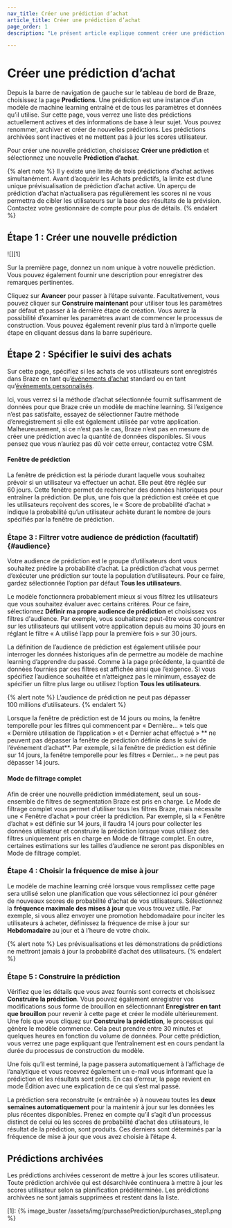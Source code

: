 ```yaml
---
nav_title: Créer une prédiction d’achat
article_title: Créer une prédiction d’achat
page_order: 1
description: "Le présent article explique comment créer une prédiction d’achat dans le tableau de bord de Braze."

---
```


# Créer une prédiction d’achat

Depuis la barre de navigation de gauche sur le tableau de bord de Braze, choisissez la page **Predictions**. Une prédiction est une instance d’un modèle de machine learning entraîné et de tous les paramètres et données qu’il utilise. Sur cette page, vous verrez une liste des prédictions actuellement actives et des informations de base à leur sujet. Vous pouvez renommer, archiver et créer de nouvelles prédictions. Les prédictions archivées sont inactives et ne mettent pas à jour les scores utilisateur. 

Pour créer une nouvelle prédiction, choisissez **Créer une prédiction** et sélectionnez une nouvelle **Prédiction d’achat**.

{% alert note %}
Il y existe une limite de trois prédictions d’achat actives simultanément. Avant d’acquérir les Achats prédictifs, la limite est d’une unique prévisualisation de prédiction d’achat active. Un aperçu de prédiction d’achat n’actualisera pas régulièrement les scores ni ne vous permettra de cibler les utilisateurs sur la base des résultats de la prévision. Contactez votre gestionnaire de compte pour plus de détails.
{% endalert %}

## Étape 1 : Créer une nouvelle prédiction

![][1]

Sur la première page, donnez un nom unique à votre nouvelle prédiction. Vous pouvez également fournir une description pour enregistrer des remarques pertinentes.

Cliquez sur **Avancer** pour passer à l’étape suivante. Facultativement, vous pouvez cliquer sur **Construire maintenant** pour utiliser tous les paramètres par défaut et passer à la dernière étape de création. Vous aurez la possibilité d’examiner les paramètres avant de commencer le processus de construction. Vous pouvez également revenir plus tard à n’importe quelle étape en cliquant dessus dans la barre supérieure. 

## Étape 2 : Spécifier le suivi des achats

Sur cette page, spécifiez si les achats de vos utilisateurs sont enregistrés dans Braze en tant qu’[événements d’achat]({{site.baseurl}}/user_guide/data_and_analytics/custom_data/purchase_events/) standard ou en tant qu’[événements personnalisés]({{site.baseurl}}/user_guide/data_and_analytics/custom_data/custom_events/).

Ici, vous verrez si la méthode d’achat sélectionnée fournit suffisamment de données pour que Braze crée un modèle de machine learning. Si l’exigence n’est pas satisfaite, essayez de sélectionner l’autre méthode d’enregistrement si elle est également utilisée par votre application. Malheureusement, si ce n’est pas le cas, Braze n’est pas en mesure de créer une prédiction avec la quantité de données disponibles. Si vous pensez que vous n’auriez pas dû voir cette erreur, contactez votre CSM.

#### Fenêtre de prédiction

La fenêtre de prédiction est la période durant laquelle vous souhaitez prévoir si un utilisateur va effectuer un achat. Elle peut être réglée sur 60 jours. Cette fenêtre permet de rechercher des données historiques pour entraîner la prédiction. De plus, une fois que la prédiction est créée et que les utilisateurs reçoivent des scores, le « Score de probabilité d’achat » indique la probabilité qu’un utilisateur achète durant le nombre de jours spécifiés par la fenêtre de prédiction.

### Étape 3 : Filtrer votre audience de prédiction (facultatif) {#audience}

Votre audience de prédiction est le groupe d’utilisateurs dont vous souhaitez prédire la probabilité d’achat. La prédiction d’achat vous permet d’exécuter une prédiction sur toute la population d’utilisateurs. Pour ce faire, gardez sélectionnée l’option par défaut **Tous les utilisateurs**.

Le modèle fonctionnera probablement mieux si vous filtrez les utilisateurs que vous souhaitez évaluer avec certains critères. Pour ce faire, sélectionnez **Définir ma propre audience de prédiction** et choisissez vos filtres d'audience. Par exemple, vous souhaiterez peut-être vous concentrer sur les utilisateurs qui utilisent votre application depuis au moins 30 jours en réglant le filtre « A utilisé l’app pour la première fois » sur 30 jours. 

La définition de l’audience de prédiction est également utilisée pour interroger les données historiques afin de permettre au modèle de machine learning d’apprendre du passé. Comme à la page précédente, la quantité de données fournies par ces filtres est affichée ainsi que l’exigence. Si vous spécifiez l’audience souhaitée et n’atteignez pas le minimum, essayez de spécifier un filtre plus large ou utilisez l’option **Tous les utilisateurs**.

{% alert note %}
L’audience de prédiction ne peut pas dépasser 100 millions d’utilisateurs.
{% endalert %}

Lorsque la fenêtre de prédiction est de 14 jours ou moins, la fenêtre temporelle pour les filtres qui commencent par « Dernière… » tels que « Dernière utilisation de l’application » et « Dernier achat effectué » ** ne peuvent pas dépasser la fenêtre de prédiction définie dans le suivi de l’événement d’achat**. Par exemple, si la fenêtre de prédiction est définie sur 14 jours, la fenêtre temporelle pour les filtres « Dernier… » ne peut pas dépasser 14 jours.

#### Mode de filtrage complet

Afin de créer une nouvelle prédiction immédiatement, seul un sous-ensemble de filtres de segmentation Braze est pris en charge. Le Mode de filtrage complet vous permet d’utiliser tous les filtres Braze, mais nécessite une « Fenêtre d’achat » pour créer la prédiction. Par exemple, si la « Fenêtre d’achat » est définie sur 14 jours, il faudra 14 jours pour collecter les données utilisateur et construire la prédiction lorsque vous utilisez des filtres uniquement pris en charge en Mode de filtrage complet. En outre, certaines estimations sur les tailles d’audience ne seront pas disponibles en Mode de filtrage complet.

### Étape 4 : Choisir la fréquence de mise à jour

Le modèle de machine learning créé lorsque vous remplissez cette page sera utilisé selon une planification que vous sélectionnez ici pour générer de nouveaux scores de probabilité d’achat de vos utilisateurs. Sélectionnez la **fréquence maximale des mises à jour** que vous trouvez utile. Par exemple, si vous allez envoyer une promotion hebdomadaire pour inciter les utilisateurs à acheter, définissez la fréquence de mise à jour sur **Hebdomadaire** au jour et à l’heure de votre choix. 

{% alert note %}
Les prévisualisations et les démonstrations de prédictions ne mettront jamais à jour la probabilité d’achat des utilisateurs. 
{% endalert %}

### Étape 5 : Construire la prédiction

Vérifiez que les détails que vous avez fournis sont corrects et choisissez **Construire la prédiction**. Vous pouvez également enregistrer vos modifications sous forme de brouillon en sélectionnant **Enregistrer en tant que brouillon** pour revenir à cette page et créer le modèle ultérieurement. Une fois que vous cliquez sur **Construire la prédiction**, le processus qui génère le modèle commence. Cela peut prendre entre 30 minutes et quelques heures en fonction du volume de données. Pour cette prédiction, vous verrez une page expliquant que l’entraînement est en cours pendant la durée du processus de construction du modèle.

Une fois qu’il est terminé, la page passera automatiquement à l’affichage de l’analytique et vous recevrez également un e-mail vous informant que la prédiction et les résultats sont prêts. En cas d’erreur, la page revient en mode Édition avec une explication de ce qui s’est mal passé.

La prédiction sera reconstruite (« entraînée ») à nouveau toutes les **deux semaines automatiquement** pour la maintenir à jour sur les données les plus récentes disponibles. Prenez en compte qu’il s’agit d’un processus distinct de celui où les scores de probabilité d’achat des utilisateurs, le résultat de la prédiction, sont produits. Ces derniers sont déterminés par la fréquence de mise à jour que vous avez choisie à l’étape 4.

## Prédictions archivées

Les prédictions archivées cesseront de mettre à jour les scores utilisateur. Toute prédiction archivée qui est désarchivée continuera à mettre à jour les scores utilisateur selon sa planification prédéterminée. Les prédictions archivées ne sont jamais supprimées et restent dans la liste.

[1]: {% image_buster /assets/img/purchasePrediction/purchases_step1.png %}


